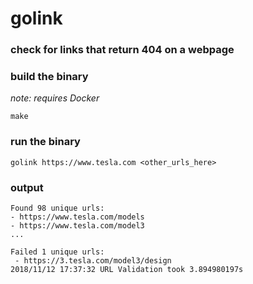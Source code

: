 # golink
### check for links that return 404 on a webpage

### build the binary
_note: requires Docker_
```
make
```

### run the binary
```
golink https://www.tesla.com <other_urls_here>
```

### output

```
Found 98 unique urls:
- https://www.tesla.com/models
- https://www.tesla.com/model3
...

Failed 1 unique urls:
 - https://3.tesla.com/model3/design
2018/11/12 17:37:32 URL Validation took 3.894980197s
```